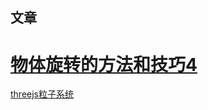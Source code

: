 









## 文章

# [物体旋转的方法和技巧4](https://juejin.cn/post/7075132584984281119)

[threejs粒子系统](https://juejin.cn/post/7083399044608819214)